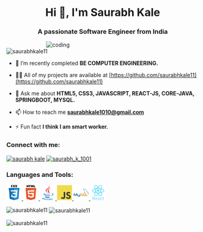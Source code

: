 <h1 align="center">Hi 👋, I'm Saurabh Kale</h1>
<h3 align="center">A passionate Software Engineer from India</h3>

<img align="right" alt="coding" width="400" src="https://user-images.githubusercontent.com/55389276/140866485-8fb1c876-9a8f-4d6a-98dc-08c4981eaf70.gif">

<p align="left"> <img src="https://komarev.com/ghpvc/?username=saurabhkale11&label=Profile%20views&color=0e75b6&style=flat" alt="saurabhkale11" /> </p>

- 🌱 I’m recently completed **BE COMPUTER ENGINEERING.**

- 👨‍💻 All of my projects are available at [https://github.com/saurabhkale11](https://github.com/saurabhkale11)

- 💬 Ask me about **HTML5, CSS3, JAVASCRIPT, REACT-JS, CORE-JAVA, SPRINGBOOT, MYSQL.**

- 📫 How to reach me **saurabhkale1010@gmail.com**

- ⚡ Fun fact **I think I am smart worker.**

<h3 align="left">Connect with me:</h3>
<p align="left">
<a href="https://linkedin.com/in/saurabh kale" target="blank"><img align="center" src="https://raw.githubusercontent.com/rahuldkjain/github-profile-readme-generator/master/src/images/icons/Social/linked-in-alt.svg" alt="saurabh kale" height="30" width="40" /></a>
<a href="https://instagram.com/saurabh_k_1001" target="blank"><img align="center" src="https://raw.githubusercontent.com/rahuldkjain/github-profile-readme-generator/master/src/images/icons/Social/instagram.svg" alt="saurabh_k_1001" height="30" width="40" /></a>
</p>

<h3 align="left">Languages and Tools:</h3>
<p align="left"> <a href="https://www.w3schools.com/css/" target="_blank" rel="noreferrer"> <img src="https://raw.githubusercontent.com/devicons/devicon/master/icons/css3/css3-original-wordmark.svg" alt="css3" width="40" height="40"/> </a> <a href="https://www.w3.org/html/" target="_blank" rel="noreferrer"> <img src="https://raw.githubusercontent.com/devicons/devicon/master/icons/html5/html5-original-wordmark.svg" alt="html5" width="40" height="40"/> </a> <a href="https://www.java.com" target="_blank" rel="noreferrer"> <img src="https://raw.githubusercontent.com/devicons/devicon/master/icons/java/java-original.svg" alt="java" width="40" height="40"/> </a> <a href="https://developer.mozilla.org/en-US/docs/Web/JavaScript" target="_blank" rel="noreferrer"> <img src="https://raw.githubusercontent.com/devicons/devicon/master/icons/javascript/javascript-original.svg" alt="javascript" width="40" height="40"/> </a> <a href="https://www.mysql.com/" target="_blank" rel="noreferrer"> <img src="https://raw.githubusercontent.com/devicons/devicon/master/icons/mysql/mysql-original-wordmark.svg" alt="mysql" width="40" height="40"/> </a> <a href="https://reactjs.org/" target="_blank" rel="noreferrer"> <img src="https://raw.githubusercontent.com/devicons/devicon/master/icons/react/react-original-wordmark.svg" alt="react" width="40" height="40"/> </a> </p>

<p><img align="left" src="https://github-readme-stats.vercel.app/api/top-langs?username=saurabhkale11&show_icons=true&locale=en&layout=compact" alt="saurabhkale11" /></p>

<p>&nbsp;<img align="center" src="https://github-readme-stats.vercel.app/api?username=saurabhkale11&show_icons=true&locale=en" alt="saurabhkale11" /></p>

<p><img align="center" src="https://github-readme-streak-stats.herokuapp.com/?user=saurabhkale11&" alt="saurabhkale11" /></p>

